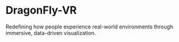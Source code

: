 # DragonFly-VR
Redefining how people experience real-world environments through immersive, data-driven visualization.

